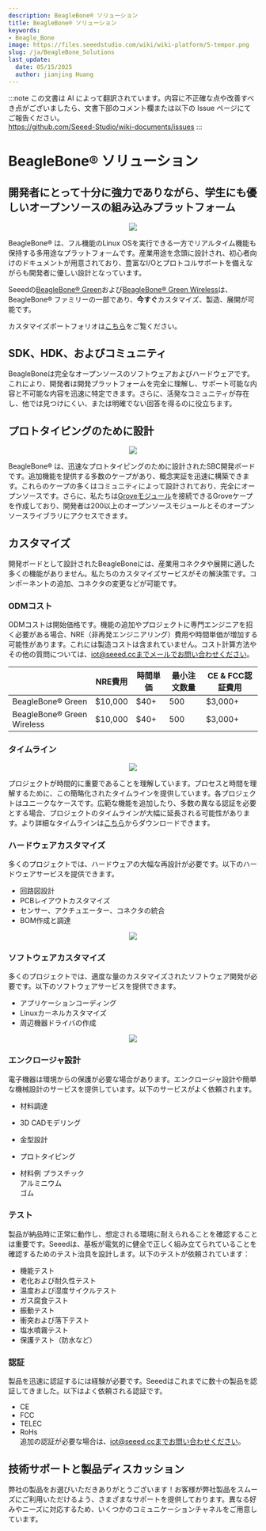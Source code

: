 ```yaml
---
description: BeagleBone® ソリューション
title: BeagleBone® ソリューション
keywords:
- Beagle_Bone
image: https://files.seeedstudio.com/wiki/wiki-platform/S-tempor.png
slug: /ja/BeagleBone_Solutions
last_update:
  date: 05/15/2025
  author: jianjing Huang
---
```

:::note
この文書は AI によって翻訳されています。内容に不正確な点や改善すべき点がございましたら、文書下部のコメント欄または以下の Issue ページにてご報告ください。  
https://github.com/Seeed-Studio/wiki-documents/issues
:::

# **BeagleBone® ソリューション**

## **開発者にとって十分に強力でありながら、学生にも優しいオープンソースの組み込みプラットフォーム**

<div align="center"><img width={1000} src="https://files.seeedstudio.com/wiki/BeagleBoneSolutions/img/BBG_Customization.png" /></div>

BeagleBone® は、フル機能のLinux OSを実行できる一方でリアルタイム機能も保持する多用途なプラットフォームです。産業用途を念頭に設計され、初心者向けのドキュメントが用意されており、豊富なI/Oとプロトコルサポートを備えながらも開発者に優しい設計となっています。

Seeedの[BeagleBone® Green](https://wiki.seeedstudio.com/ja/BeagleBone_Green/)および[BeagleBone® Green Wireless](https://wiki.seeedstudio.com/ja/BeagleBone_Green_Wireless/)は、BeagleBone® ファミリーの一部であり、**今すぐ**カスタマイズ、製造、展開が可能です。

カスタマイズポートフォリオは[こちら](#portfolio)をご覧ください。

## **SDK、HDK、およびコミュニティ**

BeagleBoneは完全なオープンソースのソフトウェアおよびハードウェアです。これにより、開発者は開発プラットフォームを完全に理解し、サポート可能な内容と不可能な内容を迅速に特定できます。さらに、活発なコミュニティが存在し、他では見つけにくい、または明確でない回答を得るのに役立ちます。

## **プロトタイピングのために設計**

<div align="center"><img width={1000} src="https://files.seeedstudio.com/wiki/BeagleBoneSolutions/img/Prototyping.gif" /></div>

BeagleBone® は、迅速なプロトタイピングのために設計されたSBC開発ボードです。追加機能を提供する多数のケープがあり、概念実証を迅速に構築できます。これらのケープの多くはコミュニティによって設計されており、完全にオープンソースです。さらに、私たちは[Groveモジュール](https://wiki.seeedstudio.com/ja/Grove_System/)を接続できるGroveケープを作成しており、開発者は200以上のオープンソースモジュールとそのオープンソースライブラリにアクセスできます。

## **カスタマイズ**

開発ボードとして設計されたBeagleBoneには、産業用コネクタや展開に適した多くの機能がありません。私たちのカスタマイズサービスがその解決策です。コンポーネントの追加、コネクタの変更などが可能です。

### ODMコスト

ODMコストは開始価格です。機能の追加やプロジェクトに専門エンジニアを招く必要がある場合、NRE（非再発エンジニアリング）費用や時間単価が増加する可能性があります。これには製造コストは含まれていません。コスト計算方法やその他の質問については、iot@seeed.ccまでメールでお問い合わせください。

|                           | NRE費用 | 時間単価 | 最小注文数量 | CE & FCC認証費用 |
|---------------------------|---------|----------|--------------|------------------|
| BeagleBone® Green          | $10,000 |   $40+   |          500 |          $3,000+ |
| BeagleBone® Green Wireless | $10,000 |   $40+   |          500 |          $3,000+ |

### タイムライン

<div align="center"><img width={1000} src="https://files.seeedstudio.com/wiki/BeagleBoneSolutions/img/Timeline.png" /></div>

プロジェクトが時間的に重要であることを理解しています。プロセスと時間を理解するために、この簡略化されたタイムラインを提供しています。各プロジェクトはユニークなケースです。広範な機能を追加したり、多数の異なる認証を必要とする場合、プロジェクトのタイムラインが大幅に延長される可能性があります。より詳細なタイムラインは[こちら](https://files.seeedstudio.com/wiki/BeagleBoneSolutions/res/ODM_Detailed_Timeline.pdf)からダウンロードできます。

### ハードウェアカスタマイズ

多くのプロジェクトでは、ハードウェアの大幅な再設計が必要です。以下のハードウェアサービスを提供できます。

- 回路図設計
- PCBレイアウトカスタマイズ
- センサー、アクチュエーター、コネクタの統合
- BOM作成と調達

<div align="center"><img width={1000} src="https://files.seeedstudio.com/wiki/BeagleBoneSolutions/img/Hardware.png" /></div>

### ソフトウェアカスタマイズ

多くのプロジェクトでは、適度な量のカスタマイズされたソフトウェア開発が必要です。以下のソフトウェアサービスを提供できます。

- アプリケーションコーディング
- Linuxカーネルカスタマイズ
- 周辺機器ドライバの作成

<div align="center"><img width={1000} src="https://files.seeedstudio.com/wiki/BeagleBoneSolutions/img/Software.png" /></div>

### エンクロージャ設計

電子機器は環境からの保護が必要な場合があります。エンクロージャ設計や簡単な機械設計のサービスを提供しています。以下のサービスがよく依頼されます。

- 材料調達
- 3D CADモデリング
- 金型設計
- プロトタイピング

- 材料例
   プラスチック  
   アルミニウム  
   ゴム  

### テスト

製品が納品時に正常に動作し、想定される環境に耐えられることを確認することは重要です。Seeedは、基板が電気的に健全で正しく組み立てられていることを確認するためのテスト治具を設計します。以下のテストが依頼されています：

- 機能テスト
- 老化および耐久性テスト
- 温度および湿度サイクルテスト
- ガス腐食テスト
- 振動テスト
- 衝突および落下テスト
- 塩水噴霧テスト
- 保護テスト（防水など）

### 認証

製品を迅速に認証するには経験が必要です。Seeedはこれまでに数十の製品を認証してきました。以下はよく依頼される認証です。

- CE
- FCC
- TELEC
- RoHs  
追加の認証が必要な場合は、iot@seeed.ccまでお問い合わせください。

## 技術サポートと製品ディスカッション

弊社の製品をお選びいただきありがとうございます！お客様が弊社製品をスムーズにご利用いただけるよう、さまざまなサポートを提供しております。異なる好みやニーズに対応するため、いくつかのコミュニケーションチャネルをご用意しています。

<div class="button_tech_support_container">
<a href="https://forum.seeedstudio.com/" class="button_forum"></a> 
<a href="https://www.seeedstudio.com/contacts" class="button_email"></a>
</div>

<div class="button_tech_support_container">
<a href="https://discord.gg/eWkprNDMU7" class="button_discord"></a> 
<a href="https://github.com/Seeed-Studio/wiki-documents/discussions/69" class="button_discussion"></a>
</div>